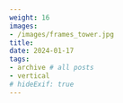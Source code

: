 ```yaml
---
weight: 16
images:
- /images/frames_tower.jpg
title:
date: 2024-01-17
tags:
- archive # all posts
- vertical
# hideExif: true
---
```

